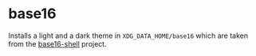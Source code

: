 # base16

Installs a light and a dark theme in `XDG_DATA_HOME/base16` which are
taken from the
[base16-shell](https://github.com/arumoy-shome/base16-shell) project.
